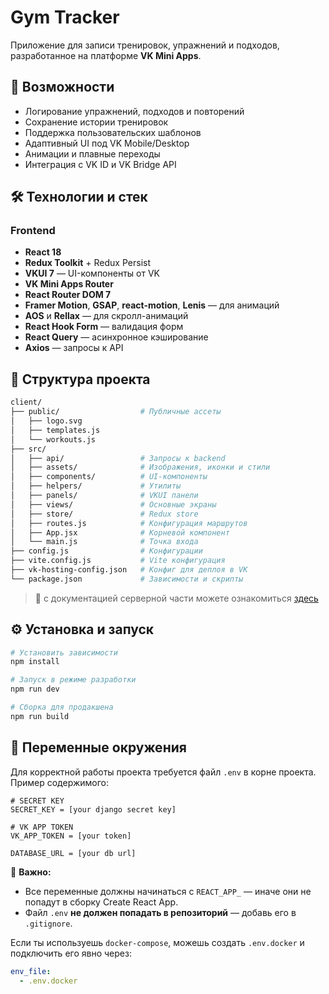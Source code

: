 # Gym Tracker

Приложение для записи тренировок, упражнений и подходов, разработанное на платформе **VK Mini Apps**.

## 🚀 Возможности

- Логирование упражнений, подходов и повторений
- Сохранение истории тренировок
- Поддержка пользовательских шаблонов
- Адаптивный UI под VK Mobile/Desktop
- Анимации и плавные переходы
- Интеграция с VK ID и VK Bridge API

## 🛠️ Технологии и стек

### Frontend

- **React 18**
- **Redux Toolkit** + Redux Persist
- **VKUI 7** — UI-компоненты от VK
- **VK Mini Apps Router**
- **React Router DOM 7**
- **Framer Motion**, **GSAP**, **react-motion**, **Lenis** — для анимаций
- **AOS** и **Rellax** — для скролл-анимаций
- **React Hook Form** — валидация форм
- **React Query** — асинхронное кэширование
- **Axios** — запросы к API

## 📁 Структура проекта

```bash
client/
├── public/                  # Публичные ассеты
│   ├── logo.svg
│   ├── templates.js
│   └── workouts.js
├── src/
│   ├── api/                 # Запросы к backend
│   ├── assets/              # Изображения, иконки и стили
│   ├── components/          # UI-компоненты
│   ├── helpers/             # Утилиты
│   ├── panels/              # VKUI панели
│   ├── views/               # Основные экраны
│   ├── store/               # Redux store
│   ├── routes.js            # Конфигурация маршрутов
│   ├── App.jsx              # Корневой компонент
│   └── main.js              # Точка входа
├── config.js                # Конфигурации
├── vite.config.js           # Vite конфигурация
├── vk-hosting-config.json   # Конфиг для деплоя в VK
└── package.json             # Зависимости и скрипты
```

> 🧩 с документацией серверной части можете ознакомиться [здесь](https://github.com/Segun228/gym_tracker_backend)

## ⚙️ Установка и запуск

```bash
# Установить зависимости
npm install

# Запуск в режиме разработки
npm run dev

# Сборка для продакшена
npm run build
```


## 🔐 Переменные окружения

Для корректной работы проекта требуется файл `.env` в корне проекта. Пример содержимого:

```env
# SECRET KEY
SECRET_KEY = [your django secret key]

# VK APP TOKEN
VK_APP_TOKEN = [your token]

DATABASE_URL = [your db url]
```

📌 **Важно:**  
- Все переменные должны начинаться с `REACT_APP_` — иначе они не попадут в сборку Create React App.  
- Файл `.env` **не должен попадать в репозиторий** — добавь его в `.gitignore`.

Если ты используешь `docker-compose`, можешь создать `.env.docker` и подключить его явно через:

```yaml
env_file:
  - .env.docker
```